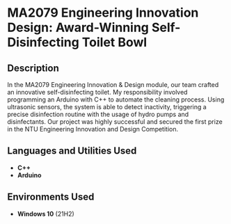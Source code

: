<h1>MA2079 Engineering Innovation Design: Award-Winning Self-Disinfecting Toilet Bowl</h1>

<h2>Description</h2>
In the MA2079 Engineering Innovation & Design module, our team crafted an innovative self-disinfecting toilet. My
responsibility involved programming an Arduino with C++ to automate the cleaning process. Using ultrasonic sensors, the
system is able to detect inactivity, triggering a precise disinfection routine with the usage of hydro pumps and
disinfectants. Our project was highly successful and secured the first prize in the NTU Engineering Innovation and Design
Competition.
<br />


<h2>Languages and Utilities Used</h2>

- <b>C++</b> 
- <b>Arduino</b>

<h2>Environments Used </h2>

- <b>Windows 10</b> (21H2)
